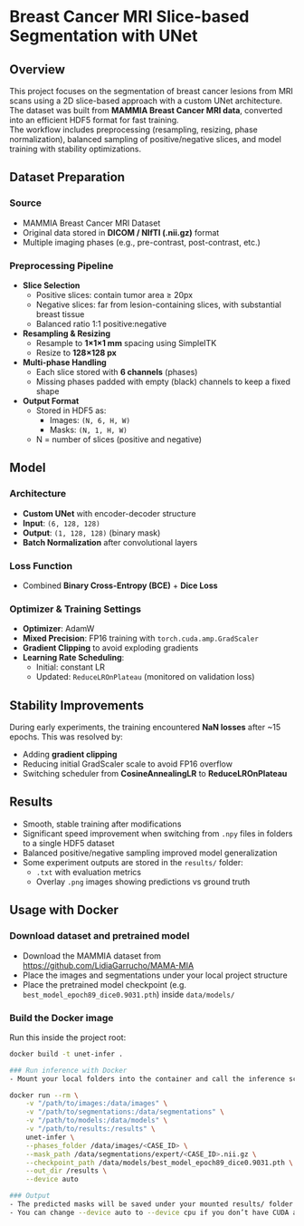 # Breast Cancer MRI Slice-based Segmentation with UNet

## Overview
This project focuses on the segmentation of breast cancer lesions from MRI scans using a 2D slice-based approach with a custom UNet architecture.  
The dataset was built from **MAMMIA Breast Cancer MRI data**, converted into an efficient HDF5 format for fast training.  
The workflow includes preprocessing (resampling, resizing, phase normalization), balanced sampling of positive/negative slices, and model training with stability optimizations.

## Dataset Preparation

### Source
- MAMMIA Breast Cancer MRI Dataset  
- Original data stored in **DICOM / NIfTI (.nii.gz)** format  
- Multiple imaging phases (e.g., pre-contrast, post-contrast, etc.)

### Preprocessing Pipeline
- **Slice Selection**
  - Positive slices: contain tumor area ≥ 20px  
  - Negative slices: far from lesion-containing slices, with substantial breast tissue
  - Balanced ratio 1:1 positive:negative
- **Resampling & Resizing**
  - Resample to **1×1×1 mm** spacing using SimpleITK
  - Resize to **128×128 px**
- **Multi-phase Handling**
  - Each slice stored with **6 channels** (phases)
  - Missing phases padded with empty (black) channels to keep a fixed shape
- **Output Format**
  - Stored in HDF5 as:
    - Images: `(N, 6, H, W)`
    - Masks: `(N, 1, H, W)`
  - N = number of slices (positive and negative)

## Model

### Architecture
- **Custom UNet** with encoder-decoder structure
- **Input**: `(6, 128, 128)`  
- **Output**: `(1, 128, 128)` (binary mask)
- **Batch Normalization** after convolutional layers

### Loss Function
- Combined **Binary Cross-Entropy (BCE)** + **Dice Loss**

### Optimizer & Training Settings
- **Optimizer**: AdamW
- **Mixed Precision**: FP16 training with `torch.cuda.amp.GradScaler`
- **Gradient Clipping** to avoid exploding gradients
- **Learning Rate Scheduling**:
  - Initial: constant LR  
  - Updated: `ReduceLROnPlateau` (monitored on validation loss)

## Stability Improvements
During early experiments, the training encountered **NaN losses** after ~15 epochs.
This was resolved by:
- Adding **gradient clipping**
- Reducing initial GradScaler scale to avoid FP16 overflow
- Switching scheduler from **CosineAnnealingLR** to **ReduceLROnPlateau**

## Results
- Smooth, stable training after modifications
- Significant speed improvement when switching from `.npy` files in folders to a single HDF5 dataset
- Balanced positive/negative sampling improved model generalization
- Some experiment outputs are stored in the `results/` folder:
  - `.txt` with evaluation metrics
  - Overlay `.png` images showing predictions vs ground truth

## Usage with Docker

### Download dataset and pretrained model
- Download the MAMMIA dataset from https://github.com/LidiaGarrucho/MAMA-MIA
- Place the images and segmentations under your local project structure  
- Place the pretrained model checkpoint (e.g. `best_model_epoch89_dice0.9031.pth`) inside `data/models/`

### Build the Docker image
Run this inside the project root:

```bash
docker build -t unet-infer .

### Run inference with Docker
- Mount your local folders into the container and call the inference script:

docker run --rm \
    -v "/path/to/images:/data/images" \
    -v "/path/to/segmentations:/data/segmentations" \
    -v "/path/to/models:/data/models" \
    -v "/path/to/results:/results" \
    unet-infer \
    --phases_folder /data/images/<CASE_ID> \
    --mask_path /data/segmentations/expert/<CASE_ID>.nii.gz \
    --checkpoint_path /data/models/best_model_epoch89_dice0.9031.pth \
    --out_dir /results \
    --device auto

### Output
- The predicted masks will be saved under your mounted results/ folder.
- You can change --device auto to --device cpu if you don’t have CUDA available.
